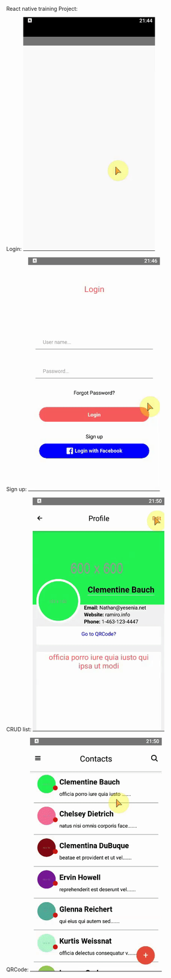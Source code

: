 React native training Project:

Login:
![login](./src/assets/login.gif)

Sign up:
![signup](./src/assets/signup.gif)

CRUD list:
![crud](./src/assets/crud.gif)

QRCode:
![qrcode](./src/assets/qrcode.gif)
